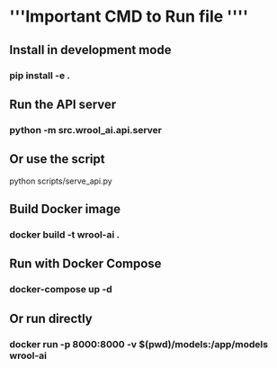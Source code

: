 # '''Important CMD to Run file ''''
## Install in development mode
### pip install -e .

## Run the API server
### python -m src.wrool_ai.api.server

## Or use the script
python scripts/serve_api.py

## Build Docker image
### docker build -t wrool-ai .

## Run with Docker Compose
### docker-compose up -d

## Or run directly
### docker run -p 8000:8000 -v $(pwd)/models:/app/models wrool-ai
